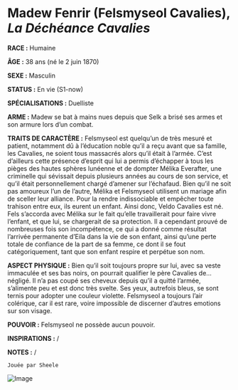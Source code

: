 # Madew Fenrir (Felsmyseol Cavalies), *La Déchéance Cavalies*

**RACE :** Humaine

**ÂGE :** 38 ans (né le 2 juin 1870)

**SEXE :** Masculin

**STATUS :** En vie (S1-now)

**SPÉCIALISATIONS :** Duelliste

**ARME :** Madew se bat à mains nues depuis que Selk a brisé ses armes et son armure lors d’un combat.

**TRAITS DE CARACTÈRE :** Felsmyseol est quelqu’un de très mesuré et patient, notamment dû à l’éducation noble qu’il a reçu avant que sa famille, les Cavalies, ne soient tous massacrés alors qu’il était à l’armée. C’est d’ailleurs cette présence d’esprit qui lui a permis d’échapper à tous les pièges des hautes sphères lunéenne et de dompter Mélika Everafter, une criminelle qui sévissait depuis plusieurs années au cours de son service, et qu’il était personnellement chargé d’amener sur l’échafaud. Bien qu’il ne soit pas amoureux l’un de l’autre, Mélika et Felsmyseol utilisent un mariage afin de sceller leur alliance. Pour la rendre indissociable et empêcher toute trahison entre eux, ils eurent un enfant. Ainsi donc, Veldo Cavalies est né. Fels s’accorda avec Mélika sur le fait qu’elle travaillerait pour faire vivre l’enfant, et que lui, se chargerait de sa protection. Il a cependant prouvé de nombreuses fois son incompétence, ce qui a donné comme résultat l’arrivée permanente d’Eila dans la vie de son enfant, ainsi qu’une perte totale de confiance de la part de sa femme, ce dont il se fout catégoriquement, tant que son enfant respire et perpétue son nom.

**ASPECT PHYSIQUE :** Bien qu’il soit toujours propre sur lui, avec sa veste immaculée et ses bas noirs, on pourrait qualifier le père Cavalies de… négligé. Il n’a pas coupé ses cheveux depuis qu’il a quitté l’armée, s’alimente peu et est donc très svelte. Ses yeux, autrefois bleus, se sont ternis pour adopter une couleur violette. Felsmyseol a toujours l’air colérique, car il est rare, voire impossible de discerner d’autres emotions sur son visage.

**POUVOIR :** Felsmyseol ne possède aucun pouvoir.

**INSPIRATIONS :** /

**NOTES :** /

`Jouée par Sheele`

![Image](https://share.alkanife.fr/bna.png)

